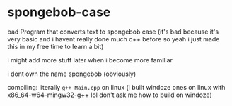 # spongebob-case
bad Program that converts text to spongebob case (it's bad because it's very basic and i havent really done much c++ before so yeah i just made this in my free time to learn a bit)

i might add more stuff later when i become more familiar

i dont own the name spongebob (obviously)

compiling: literally `g++ Main.cpp` on linux (i built windoze ones on linux with x86_64-w64-mingw32-g++ lol don't ask me how to build on windoze)
